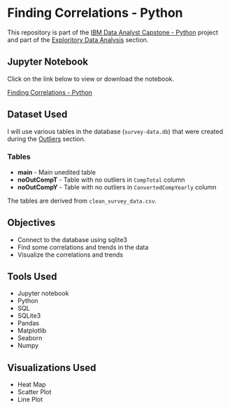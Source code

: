 # Finding Correlations - Python

<p>This repository is part of the <a href = 'https://github.com/FaiLuReH3Ro/ibm-da-capstone-py'>IBM Data Analyst Capstone - Python</a> project and part of the <a href = 'https://github.com/FaiLuReH3Ro/ibm-da-capstone-py?tab=readme-ov-file#exploratory-data'>Exploritory Data Analysis</a> section.</p>

## Jupyter Notebook

Click on the link below to view or download the notebook.

[Finding Correlations - Python](https://github.com/FaiLuReH3Ro/correlations-py/blob/main/Finding_Correlations.ipynb)

## Dataset Used

I will use various tables in the database (`survey-data.db`) that were created during the [Outliers](https://github.com/FaiLuReH3Ro/outliers-py) section.

### Tables

* __main__ - Main unedited table
* __noOutCompT__ - Table with no outliers in `CompTotal` column
* __noOutCompY__ - Table with no outliers in `ConvertedCompYearly` column

The tables are derived from `clean_survey_data.csv`.

## Objectives

* Connect to the database using sqlite3
* Find some correlations and trends in the data
* Visualize the correlations and trends

## Tools Used

* Jupyter notebook
* Python
* SQL
* SQLite3
* Pandas
* Matplotlib
* Seaborn
* Numpy

## Visualizations Used

* Heat Map
* Scatter Plot
* Line Plot
